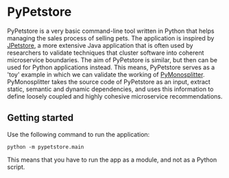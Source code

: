 
# PyPetstore

PyPetstore is a very basic command-line tool written in Python that helps managing the sales process of selling pets. The application is inspired by [JPetstore](https://github.com/seokyoungkim/jpetstore6), a more extensive Java application that is often used by researchers to validate techniques that cluster software into coherent microservice boundaries. The aim of PyPetstore is similar, but then can be used for Python applications instead. This means, PyPetstore serves as a 'toy' example in which we can validate the working of [PyMonosplitter](https://github.com/larsvasseldonk/pymonosplitter). PyMonosplitter takes the source code of PyPetstore as an input, extract static, semantic and dynamic dependencies, and uses this information to define loosely coupled and highly cohesive microservice recommendations. 

## Getting started
Use the following command to run the application:

`python -m pypetstore.main`

This means that you have to run the app as a module, and not as a Python script.
